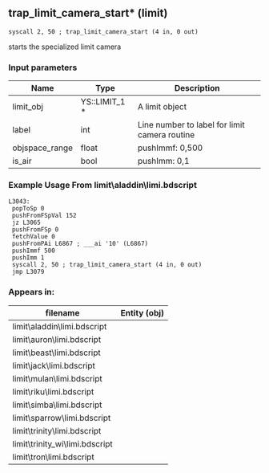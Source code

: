 ## trap_limit_camera_start* (limit)

`syscall 2, 50 ; trap_limit_camera_start (4 in, 0 out)`

starts the specialized limit camera

### Input parameters
| Name | Type | Description
|------|------|------------
| limit_obj   | YS::LIMIT_1 *   | A limit object
| label   | int   | Line number to label for limit camera routine
| objspace_range   | float   | pushImmf: 0,500
| is_air   | bool   | pushImm: 0,1


### Example Usage From limit\aladdin\limi.bdscript
```plaintext
L3043:
 popToSp 0
 pushFromFSpVal 152
 jz L3065
 pushFromFSp 0
 fetchValue 0
 pushFromPAi L6867 ; ___ai '10' (L6867)
 pushImmf 500
 pushImm 1
 syscall 2, 50 ; trap_limit_camera_start (4 in, 0 out)
 jmp L3079
```


### Appears in:
| filename | Entity (obj)
|----------|-------------
| limit\aladdin\limi.bdscript       |           
| limit\auron\limi.bdscript       |           
| limit\beast\limi.bdscript       |           
| limit\jack\limi.bdscript       |           
| limit\mulan\limi.bdscript       |           
| limit\riku\limi.bdscript       |           
| limit\simba\limi.bdscript       |           
| limit\sparrow\limi.bdscript       |           
| limit\trinity\limi.bdscript       |           
| limit\trinity_wi\limi.bdscript       |           
| limit\tron\limi.bdscript       |           



